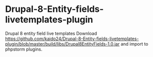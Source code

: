 # Drupal-8-Entity-fields-livetemplates-plugin
Drupal 8 entity field live templates
Download https://github.com/kaido24/Drupal-8-Entity-fields-livetemplates-plugin/blob/master/build/libs/Drupal8EntityFields-1.0.jar and import to phpstorm plugins.
